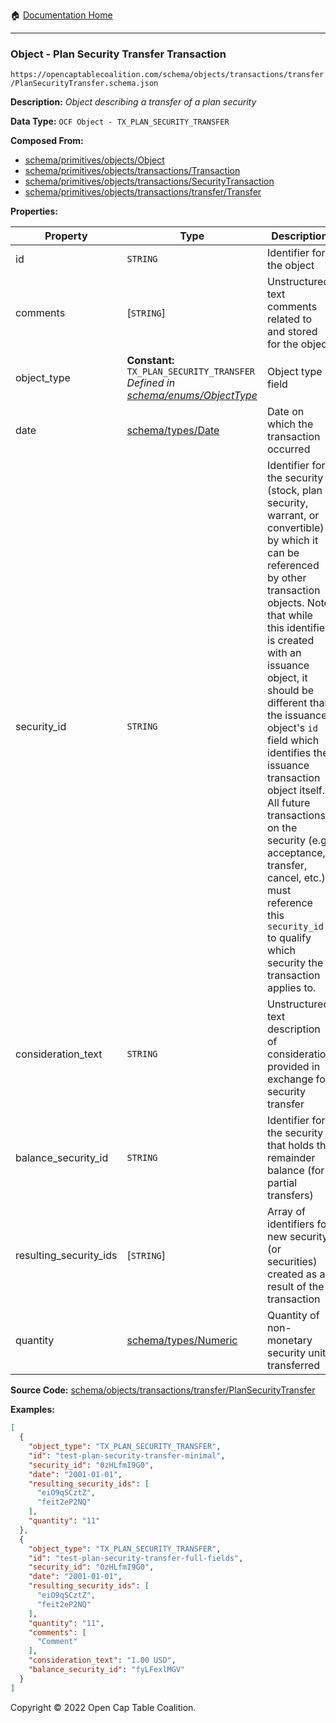 :house: [Documentation Home](../../../../../README.md)

---

### Object - Plan Security Transfer Transaction

`https://opencaptablecoalition.com/schema/objects/transactions/transfer/PlanSecurityTransfer.schema.json`

**Description:** _Object describing a transfer of a plan security_

**Data Type:** `OCF Object - TX_PLAN_SECURITY_TRANSFER`

**Composed From:**

- [schema/primitives/objects/Object](../../../primitives/objects/Object.md)
- [schema/primitives/objects/transactions/Transaction](../../../primitives/objects/transactions/Transaction.md)
- [schema/primitives/objects/transactions/SecurityTransaction](../../../primitives/objects/transactions/SecurityTransaction.md)
- [schema/primitives/objects/transactions/transfer/Transfer](../../../primitives/objects/transactions/transfer/Transfer.md)

**Properties:**

| Property               | Type                                                                                                               | Description                                                                                                                                                                                                                                                                                                                                                                                                                                                                                                 | Required   |
| ---------------------- | ------------------------------------------------------------------------------------------------------------------ | ----------------------------------------------------------------------------------------------------------------------------------------------------------------------------------------------------------------------------------------------------------------------------------------------------------------------------------------------------------------------------------------------------------------------------------------------------------------------------------------------------------- | ---------- |
| id                     | `STRING`                                                                                                           | Identifier for the object                                                                                                                                                                                                                                                                                                                                                                                                                                                                                   | `REQUIRED` |
| comments               | [`STRING`]                                                                                                         | Unstructured text comments related to and stored for the object                                                                                                                                                                                                                                                                                                                                                                                                                                             | -          |
| object_type            | **Constant:** `TX_PLAN_SECURITY_TRANSFER`</br>_Defined in [schema/enums/ObjectType](../../../enums/ObjectType.md)_ | Object type field                                                                                                                                                                                                                                                                                                                                                                                                                                                                                           | `REQUIRED` |
| date                   | [schema/types/Date](../../../types/Date.md)                                                                        | Date on which the transaction occurred                                                                                                                                                                                                                                                                                                                                                                                                                                                                      | `REQUIRED` |
| security_id            | `STRING`                                                                                                           | Identifier for the security (stock, plan security, warrant, or convertible) by which it can be referenced by other transaction objects. Note that while this identifier is created with an issuance object, it should be different than the issuance object's `id` field which identifies the issuance transaction object itself. All future transactions on the security (e.g. acceptance, transfer, cancel, etc.) must reference this `security_id` to qualify which security the transaction applies to. | `REQUIRED` |
| consideration_text     | `STRING`                                                                                                           | Unstructured text description of consideration provided in exchange for security transfer                                                                                                                                                                                                                                                                                                                                                                                                                   | -          |
| balance_security_id    | `STRING`                                                                                                           | Identifier for the security that holds the remainder balance (for partial transfers)                                                                                                                                                                                                                                                                                                                                                                                                                        | -          |
| resulting_security_ids | [`STRING`]                                                                                                         | Array of identifiers for new security (or securities) created as a result of the transaction                                                                                                                                                                                                                                                                                                                                                                                                                | `REQUIRED` |
| quantity               | [schema/types/Numeric](../../../types/Numeric.md)                                                                  | Quantity of non-monetary security units transferred                                                                                                                                                                                                                                                                                                                                                                                                                                                         | `REQUIRED` |

**Source Code:** [schema/objects/transactions/transfer/PlanSecurityTransfer](../../../../../../schema/objects/transactions/transfer/PlanSecurityTransfer.schema.json)

**Examples:**

```json
[
  {
    "object_type": "TX_PLAN_SECURITY_TRANSFER",
    "id": "test-plan-security-transfer-minimal",
    "security_id": "0zHLfmI9G0",
    "date": "2001-01-01",
    "resulting_security_ids": [
      "eiO9qSCztZ",
      "feit2eP2NQ"
    ],
    "quantity": "11"
  },
  {
    "object_type": "TX_PLAN_SECURITY_TRANSFER",
    "id": "test-plan-security-transfer-full-fields",
    "security_id": "0zHLfmI9G0",
    "date": "2001-01-01",
    "resulting_security_ids": [
      "eiO9qSCztZ",
      "feit2eP2NQ"
    ],
    "quantity": "11",
    "comments": [
      "Comment"
    ],
    "consideration_text": "1.00 USD",
    "balance_security_id": "fyLFexlMGV"
  }
]
```

Copyright © 2022 Open Cap Table Coalition.

